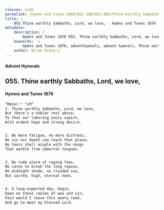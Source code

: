 ```yaml
---
classes: wide
permalink: /hymns-and-tunes-1869/001-100/051-060/Thine-earthly-Sabbaths,-Lord,-we-love,/
title: |
    055 Thine earthly Sabbaths, Lord, we love, - Hymns and Tunes 1876
metadata:
    description: |
        Hymns and Tunes 1876 055. Thine earthly Sabbaths, Lord, we love,. But there’s a nobler rest above; To that our laboring souls aspire, With ardent hope and strong desire. 
    keywords:  |
        Hymns and Tunes 1876, adventhymnals, advent hymnals, Thine earthly Sabbaths, Lord, we love,, But there’s a nobler rest above;, 
    author: Brian Onang'o
---
```


#### Advent Hymnals
## 055. Thine earthly Sabbaths, Lord, we love,
####  Hymns and Tunes 1876

```txt
^Meter:^ ^LM^
1. Thine earthly Sabbaths, Lord, we love,
But there’s a nobler rest above;
To that our laboring souls aspire,
With ardent hope and strong desire.


2. No more fatigue, no more distress,
No sin nor death can reach that place;
No tears shall mingle with the songs
That warble from immortal tongues.


3. No rude alarm of raging foes,
No cares to break the long repose,
No midnight shade, no clouded sun,
But sacred, high, eternal noon.


4. O long-expected day, begin,
Dawn on these realms of woe and sin;
Fain would I leave this weary road,
And go to meet my blessed Lord.
```